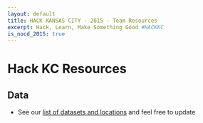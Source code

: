 ```yaml
---
layout: default
title: HACK KANSAS CITY - 2015 - Team Resources
excerpt: Hack, Learn, Make Something Good #HACKKC
is_nocd_2015: true
---
```

# Hack KC Resources

## Data
* See our [list of datasets and locations](https://github.com/codeforkansascity/kc-open-data-library/wiki/List-of-datasets-and-locations) and feel free to update
